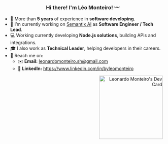 <!--
**byleomonteiro/byleomonteiro** is a ✨ _special_ ✨ repository because its `README.md` (this file) appears on your GitHub profile.
Here are some ideas to get you started:
-->

<h3 align="center">Hi there! I'm Léo Monteiro! 〰️</></h3>

- 🌟 More than **5 years** of experience in **software developing**.
- 🔭 I’m currently working on [Semantix AI](https://semantix.ai) as **Software Engineer / Tech Lead**.
- 💻 Working currently developing **Node.js solutions**, building APIs and integrations.
- 🎓 I also work as **Technical Leader**, helping developers in their careers.
- 📍 Reach me on:
  - ✉️ **Email:** leonardomonteiro.sh@gmail.com
  - 💼 **LinkedIn:** https://www.linkedin.com/in/byleomonteiro


<div align="right">
  <a href="https://app.daily.dev/byleomonteiro"><img src="https://api.daily.dev/devcards/fcd6015018b64c3d8042d899fa33a252.png?r=qsi" width="200" alt="Leonardo Monteiro's Dev Card"/></a>
</div>

